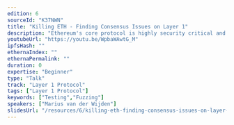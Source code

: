 ```yaml
---
edition: 6
sourceId: "K37NWN"
title: "Killing ETH - Finding Consensus Issues on Layer 1"
description: "Ethereum's core protocol is highly security critical and thus needs to be tested thoroughly. This talk will discuss the testing methods we use to make sure that all execution layer clients implement the same protocol: - Regression testing on hive - EVM-fuzzing - Devnets - Shadow forks We will discuss a bunch of interesting issues that we found with that"
youtubeUrl: "https://youtu.be/WpbaWAwtG_M"
ipfsHash: ""
ethernaIndex: ""
ethernaPermalink: ""
duration: 0
expertise: "Beginner"
type: "Talk"
track: "Layer 1 Protocol"
tags: ["Layer 1 Protocol"]
keywords: ["Testing","Fuzzing"]
speakers: ["Marius van der Wijden"]
slidesUrl: "/resources/6/killing-eth-finding-consensus-issues-on-layer-1.pdf"
---
```

